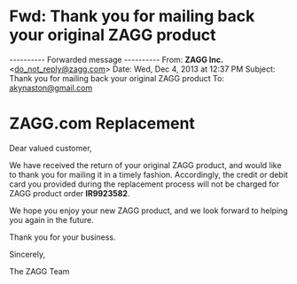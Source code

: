# Fwd: Thank you for mailing back your original ZAGG product

\---------- Forwarded message ----------
From: **ZAGG Inc.** <[do_not_reply@zagg.com](mailto:do_not_reply@zagg.com)\>
Date: Wed, Dec 4, 2013 at 12:37 PM
Subject: Thank you for mailing back your original ZAGG product
To: [akynaston@gmail.com](mailto:akynaston@gmail.com)

# ZAGG.com Replacement

Dear valued customer,

We have received the return of your original ZAGG product, and would like to thank you for mailing it in a timely fashion. Accordingly, the credit or debit card you provided during the replacement process will not be charged for ZAGG product order **IR9923582**.

We hope you enjoy your new ZAGG product, and we look forward to helping you again in the future.

Thank you for your business.

Sincerely,

The ZAGG Team
